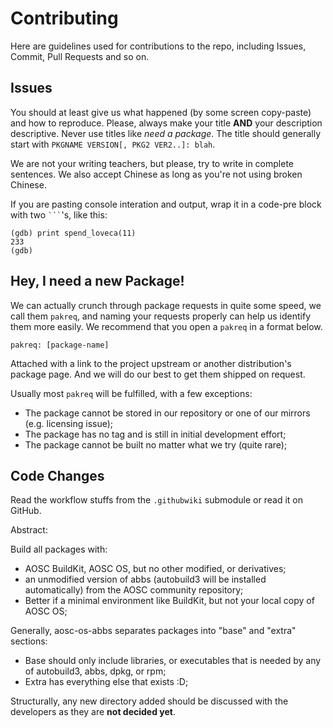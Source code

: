 Contributing
============

Here are guidelines used for contributions to the repo, including Issues, Commit, Pull Requests and so on.

Issues
------

You should at least give us what happened (by some screen copy-paste) and how to reproduce. Please, always
make your title **AND** your description descriptive. Never use titles like *need a package*. The title
should generally start with `PKGNAME VERSION[, PKG2 VER2..]: blah`.

We are not your writing teachers, but please, try to write in complete sentences. We also accept Chinese as
long as you're not using broken Chinese.

If you are pasting console interation and output, wrap it in a code-pre block with two <code>```</code>'s,
like this:

```
(gdb) print spend_loveca(11)
233
(gdb)
```

Hey, I need a new Package!
--------------------------

We can actually crunch through package requests in quite some speed, we call them `pakreq`, and naming your requests
properly can help us identify them more easily. We recommend that you open a `pakreq` in a format below.

```
pakreq: [package-name]
```

Attached with a link to the project upstream or another distribution's package page. And we will do our best to get
them shipped on request.

Usually most `pakreq` will be fulfilled, with a few exceptions:

- The package cannot be stored in our repository or one of our mirrors (e.g. licensing issue);
- The package has no tag and is still in initial development effort;
- The package cannot be built no matter what we try (quite rare);

Code Changes
------------

Read the workflow stuffs from the `.githubwiki` submodule or read it on GitHub.

Abstract:

Build all packages with:

* AOSC BuildKit, AOSC OS, but no other modified, or derivatives;
* an unmodified version of abbs (autobuild3 will be installed automatically) from the AOSC community repository;
* Better if a minimal environment like BuildKit, but not your local copy of AOSC OS;

Generally, aosc-os-abbs separates packages into "base" and "extra" sections:

* Base should only include libraries, or executables that is needed by any of autobuild3, abbs, dpkg, or rpm;
* Extra has everything else that exists :D;

Structurally, any new directory added should be discussed with the developers as they are **not decided yet**.
